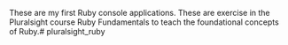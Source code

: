 These are my first Ruby console applications. These are exercise in the Pluralsight course Ruby Fundamentals to teach the foundational concepts of Ruby.# pluralsight_ruby
